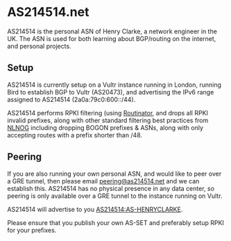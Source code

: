 # AS214514.net

AS214514 is the personal ASN of Henry Clarke, a network engineer in the UK. The ASN is used for both learning about BGP/routing on the internet, and personal projects.

## Setup
AS214514 is currently setup on a Vultr instance running in London, running Bird to establish BGP to Vultr (AS20473), and advertising the IPv6 range assigned to AS214514 (2a0a:79c0:600::/44). 

AS214514 performs RPKI filtering (using [Routinator](https://github.com/NLnetLabs/routinator), and drops all RPKI invalid prefixes, along with other standard filtering best practices from [NLNOG](https://bgpfilterguide.nlnog.net/) including dropping BOGON prefixes & ASNs, along with only accepting routes with a prefix shorter than /48.

## Peering
If you are also running your own personal ASN, and would like to peer over a GRE tunnel, then please email <peering@as214514.net> and we can establish this. AS214514 has no physical presence in any data center, so peering is only available over a GRE tunnel to the instance running on Vultr.

AS214514 will advertise to you [AS214514:AS-HENRYCLARKE](https://apps.db.ripe.net/db-web-ui/lookup?source=ripe&key=AS214514%3AAS-HENRYCLARKE&type=as-set).

Please ensure that you publish your own AS-SET and preferably setup RPKI for your prefixes.
